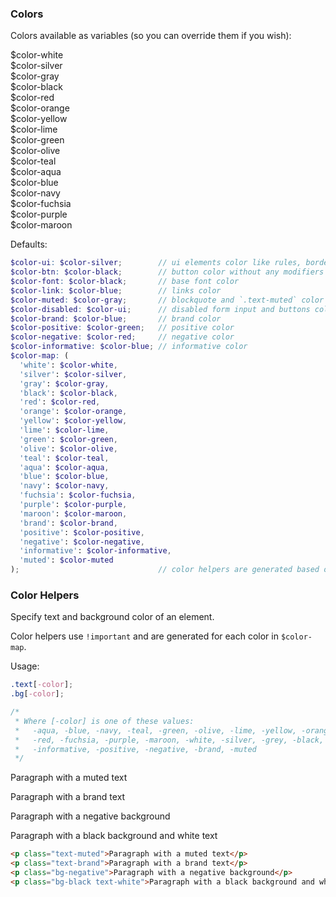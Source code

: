 ### Colors

Colors available as variables (so you can override them if you wish):

<div class="color-block bg-white text-muted">$color-white</div>
<div class="color-block bg-silver">$color-silver</div>
<div class="color-block bg-gray">$color-gray</div>
<div class="color-block bg-black">$color-black</div>
<div class="color-block bg-red">$color-red</div>
<div class="color-block bg-orange">$color-orange</div>
<div class="color-block bg-yellow">$color-yellow</div>
<div class="color-block bg-lime">$color-lime</div>
<div class="color-block bg-green">$color-green</div>
<div class="color-block bg-olive">$color-olive</div>
<div class="color-block bg-teal">$color-teal</div>
<div class="color-block bg-aqua">$color-aqua</div>
<div class="color-block bg-blue">$color-blue</div>
<div class="color-block bg-navy">$color-navy</div>
<div class="color-block bg-fuchsia">$color-fuchsia</div>
<div class="color-block bg-purple">$color-purple</div>
<div class="color-block bg-maroon">$color-maroon</div>

Defaults:

```scss
$color-ui: $color-silver;        // ui elements color like rules, borders, form inputs
$color-btn: $color-black;        // button color without any modifiers
$color-font: $color-black;       // base font color
$color-link: $color-blue;        // links color
$color-muted: $color-gray;       // blockquote and `.text-muted` color
$color-disabled: $color-ui;      // disabled form input and buttons color
$color-brand: $color-blue;       // brand color
$color-positive: $color-green;   // positive color
$color-negative: $color-red;     // negative color
$color-informative: $color-blue; // informative color
$color-map: (
  'white': $color-white,
  'silver': $color-silver,
  'gray': $color-gray,
  'black': $color-black,
  'red': $color-red,
  'orange': $color-orange,
  'yellow': $color-yellow,
  'lime': $color-lime,
  'green': $color-green,
  'olive': $color-olive,
  'teal': $color-teal,
  'aqua': $color-aqua,
  'blue': $color-blue,
  'navy': $color-navy,
  'fuchsia': $color-fuchsia,
  'purple': $color-purple,
  'maroon': $color-maroon,
  'brand': $color-brand,
  'positive': $color-positive,
  'negative': $color-negative,
  'informative': $color-informative,
  'muted': $color-muted
);                               // color helpers are generated based on this map
```

### Color Helpers

Specify text and background color of an element.

Color helpers use `!important` and are generated for each color in `$color-map`.

Usage:

```scss
.text[-color];
.bg[-color];

/*
 * Where [-color] is one of these values:
 *   -aqua, -blue, -navy, -teal, -green, -olive, -lime, -yellow, -orange,
 *   -red, -fuchsia, -purple, -maroon, -white, -silver, -grey, -black,
 *   -informative, -positive, -negative, -brand, -muted
 */
```

<div class="example">
  <p class="text-muted">Paragraph with a muted text</p>
  <p class="text-brand">Paragraph with a brand text</p>
  <p class="bg-negative">Paragraph with a negative background</p>
  <p class="bg-black text-white">Paragraph with a black background and white text</p>
</div>

```html
<p class="text-muted">Paragraph with a muted text</p>
<p class="text-brand">Paragraph with a brand text</p>
<p class="bg-negative">Paragraph with a negative background</p>
<p class="bg-black text-white">Paragraph with a black background and white text</p>
```
